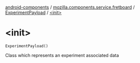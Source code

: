 [android-components](../../index.md) / [mozilla.components.service.fretboard](../index.md) / [ExperimentPayload](index.md) / [&lt;init&gt;](./-init-.md)

# &lt;init&gt;

`ExperimentPayload()`

Class which represents an experiment associated data

